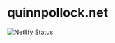 # quinnpollock.net

[![Netlify Status](https://api.netlify.com/api/v1/badges/77bf0856-4f88-45b9-9baf-1b56c74dac63/deploy-status)](https://app.netlify.com/sites/quinnpollocksite/deploys)
